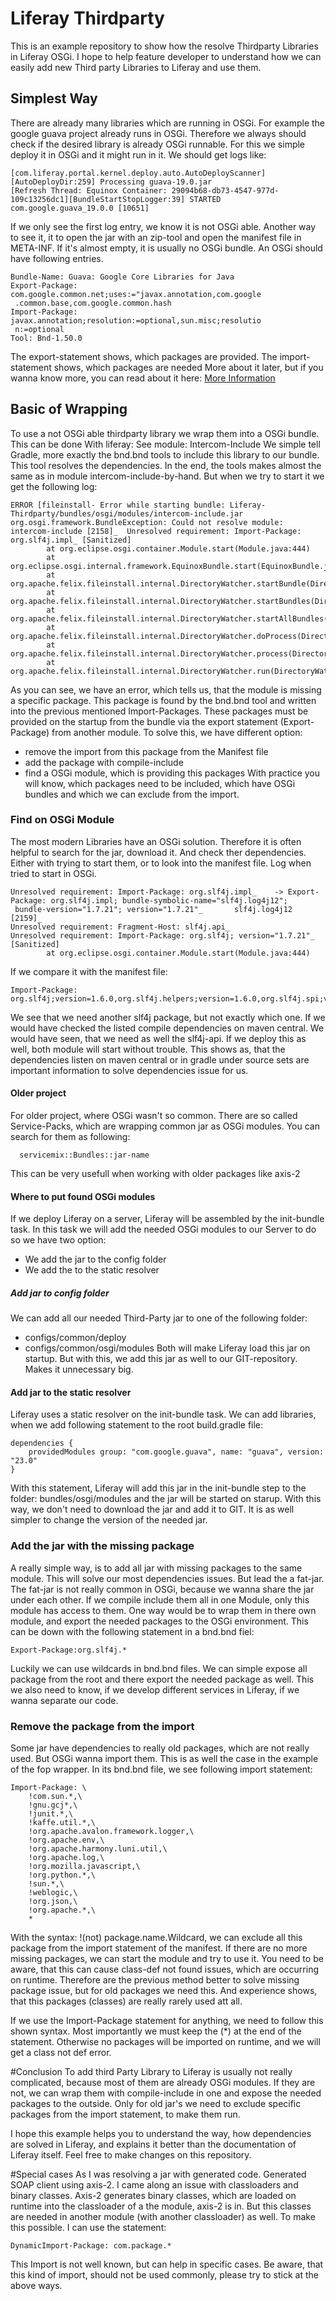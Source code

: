 # Liferay Thirdparty
This is an example repository to show how the resolve Thirdparty Libraries in Liferay OSGi.
I hope to help feature developer to understand how we can easily add new Third party Libraries to Liferay and use them.

## Simplest Way
There are already many libraries which are running in OSGi. For example the google guava project already runs in OSGi.
Therefore we always should check if the desired library is already OSGi runnable. For this we simple deploy it in OSGi
and it might run in it. 
We should get logs like:
```less
[com.liferay.portal.kernel.deploy.auto.AutoDeployScanner][AutoDeployDir:259] Processing guava-19.0.jar
[Refresh Thread: Equinox Container: 29094b68-db73-4547-977d-109c13256dc1][BundleStartStopLogger:39] STARTED com.google.guava_19.0.0 [10651]
```
If we only see the first log entry, we know it is not OSGi able. Another way to see it, it to open the jar with an zip-tool
and open the manifest file in META-INF. If it's almost empty, it is usually no OSGi bundle. An OSGi should have following entries.
```less
Bundle-Name: Guava: Google Core Libraries for Java
Export-Package: com.google.common.net;uses:="javax.annotation,com.google
 .common.base,com.google.common.hash
Import-Package: javax.annotation;resolution:=optional,sun.misc;resolutio
 n:=optional
Tool: Bnd-1.50.0
```
The export-statement shows, which packages are provided. 
The import-statement shows, which packages are needed
More about it later, but if you wanna know more, you can read about it here:
[More Information](https://blog.christianposta.com/osgi/understanding-how-osgi-bundles-get-resolved-part-i/)

## Basic of Wrapping
To use a not OSGi able thirdparty library we wrap them into a OSGi bundle. This can be done With liferay:
See module: Intercom-Include
We simple tell Gradle, more exactly the bnd.bnd tools to include this library to our bundle. This tool resolves the
dependencies. In the end, the tools makes almost the same as in module intercom-include-by-hand. But when we try to
start it we get the following log:
```less
ERROR [fileinstall- Error while starting bundle: Liferay-Thirdparty/bundles/osgi/modules/intercom-include.jar
org.osgi.framework.BundleException: Could not resolve module: intercom-include [2158]_  Unresolved requirement: Import-Package: org.slf4j.impl_ [Sanitized]
        at org.eclipse.osgi.container.Module.start(Module.java:444)
        at org.eclipse.osgi.internal.framework.EquinoxBundle.start(EquinoxBundle.java:428)
        at org.apache.felix.fileinstall.internal.DirectoryWatcher.startBundle(DirectoryWatcher.java:1264)
        at org.apache.felix.fileinstall.internal.DirectoryWatcher.startBundles(DirectoryWatcher.java:1237)
        at org.apache.felix.fileinstall.internal.DirectoryWatcher.startAllBundles(DirectoryWatcher.java:1226)
        at org.apache.felix.fileinstall.internal.DirectoryWatcher.doProcess(DirectoryWatcher.java:515)
        at org.apache.felix.fileinstall.internal.DirectoryWatcher.process(DirectoryWatcher.java:365)
        at org.apache.felix.fileinstall.internal.DirectoryWatcher.run(DirectoryWatcher.java:316)
```
As you can see, we have an error, which tells us, that the module is missing a specific package. This package is found
by the bnd.bnd tool and written into the previous mentioned Import-Packages.
These packages must be provided on the startup from the bundle via the export statement (Export-Package) from another module.
To solve this, we have different option:
* remove the import from this package from the Manifest file
* add the package with compile-include
* find a OSGi module, which is providing this packages
With practice you will know, which packages need to be included, which have OSGi bundles and which we can exclude from the import.

### Find on OSGi Module
The most modern Libraries have an OSGi solution. Therefore it is often helpful to search for the jar, download it. And check ther dependencies.
Either with trying to start them, or to look into the manifest file.
Log when tried to start in OSGi.
```less
Unresolved requirement: Import-Package: org.slf4j.impl_    -> Export-Package: org.slf4j.impl; bundle-symbolic-name="slf4j.log4j12";
 bundle-version="1.7.21"; version="1.7.21"_       slf4j.log4j12 [2159]_         
Unresolved requirement: Fragment-Host: slf4j.api_         
Unresolved requirement: Import-Package: org.slf4j; version="1.7.21"_ [Sanitized]
        at org.eclipse.osgi.container.Module.start(Module.java:444)
```
If we compare it with the manifest file:
```less
Import-Package: org.slf4j;version=1.6.0,org.slf4j.helpers;version=1.6.0,org.slf4j.spi;version=1.6.0
```
We see that we need another slf4j package, but not exactly which one. If we would have checked the listed compile dependencies on maven central.
We would have seen, that we need as well the slf4j-api. If we deploy this as well, both module will start without trouble.
This shows as, that the dependencies listen on maven central or in gradle under source sets are important information to 
solve dependencies issue for us.

#### Older project
For older project, where OSGi wasn't so common. There are so called Service-Packs, which are wrapping common jar as OSGi modules.
You can search for them as following:
```less
  servicemix::Bundles::jar-name  
```
This can be very usefull when working with older packages like axis-2

#### Where to put found OSGi modules
If we deploy Liferay on a server, Liferay will be assembled by the init-bundle task. In this task we will add the needed
OSGi modules to our Server to do so we have two option:
* We add the jar to the config folder
* We add the to the static resolver

##### Add jar to config folder
We can add all our needed Third-Party jar to one of the following folder:
* configs/common/deploy
* configs/common/osgi/modules
Both will make Liferay load this jar on startup. But with this, we add this jar as well to our GIT-repository. Makes it
unnecessary big.

#### Add jar to the static resolver
Liferay uses a static resolver on the init-bundle task. We can add libraries, when we add following statement to the root
build.gradle file:
```less
dependencies {
    providedModules group: "com.google.guava", name: "guava", version: "23.0"
}
```
With this statement, Liferay will add this jar in the init-bundle step to the folder: bundles/osgi/modules and the jar
will be started on starup.
With this way, we don't need to download the jar and add it to GIT. It is as well simpler to change the version of the needed jar.

### Add the jar with the missing package
A really simple way, is to add all jar with missing packages to the same module. This will solve our most dependencies issues.
But lead the a fat-jar. The fat-jar is not really common in OSGi, because we wanna share the jar under each other. If we
compile include them all in one Module, only this module has access to them.
One way would be to wrap them in there own module, and export the needed packages to the OSGi environment.
This can be down with the following statement in a bnd.bnd fiel:
```less
Export-Package:org.slf4j.*
```
Luckily we can use wildcards in bnd.bnd files. We can simple expose all package from the root and there export the needed package as well.
This we also need to know, if we develop different services in Liferay, if we wanna separate our code.
### Remove the package from the import
Some jar have dependencies to really old packages, which are not really used. But OSGi wanna import them.
This is as well the case in the example of the fop wrapper.
In its bnd.bnd file, we see following import statement:
```less
Import-Package: \
    !com.sun.*,\
    !gnu.gcj*,\
    !junit.*,\
    !kaffe.util.*,\
    !org.apache.avalon.framework.logger,\
    !org.apache.env,\
    !org.apache.harmony.luni.util,\
    !org.apache.log,\
    !org.mozilla.javascript,\
    !org.python.*,\
    !sun.*,\
    !weblogic,\
    !org.json,\
    !org.apache.*,\
    *
```
With the syntax: !(not) package.name.Wildcard, we can exclude all this package from the import statement of the manifest.
If there are no more missing packages, we can start the module and try to use it. You need to be aware, that this can 
cause class-def not found issues, which are occurring on runtime. Therefore are the previous method better to solve
missing package issue, but for old packages we need this. And experience shows, that this packages (classes) are really rarely used att all.

If we use the Import-Package statement for anything, we need to follow this shown syntax. Most importantly we must keep the
(*) at the end of the statement. Otherwise no packages will be imported on runtime, and we will get a class not def error.

#Conclusion
To add third Party Library to Liferay is usually not really complicated, because most of them are already OSGi modules.
If they are not, we can wrap them with compile-include in one and expose the needed packages to the outside. Only for old
jar's we need to exclude specific packages from the import statement, to make them run.

I hope this example helps you to understand the way, how dependencies are solved in Liferay, and explains it better than the documentation of Liferay itself.
Feel free to make changes on this repository.

#Special cases
As I was resolving a jar with generated code. Generated SOAP client using axis-2. I came along an issue with classloaders and binary classes.
Axis-2 generates binary classes, which are loaded on runtime into the classloader of a the module, axis-2 is in.
But this classes are needed in another module (with another classloader) as well. To make this possible. I can use the statement:
 ```less
DynamicImport-Package: com.package.*
```
This Import is not well known, but can help in specific cases.
Be aware, that this kind of import, should not be used commonly, please try to stick at the above ways.